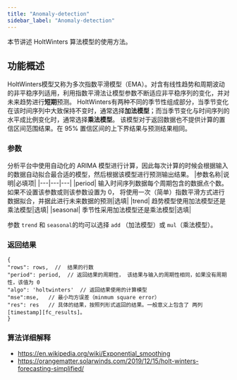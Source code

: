 ```yaml
---
title: "Anomaly-detection"
sidebar_label: "Anomaly-detection"
---
```


本节讲述 HoltWinters 算法模型的使用方法。

## 功能概述
HoltWinters模型又称为多次指数平滑模型（EMA）。对含有线性趋势和周期波动的非平稳序列适用，利用指数平滑法让模型参数不断适应非平稳序列的变化，并对未来趋势进行**短期**预测。
HoltWinters有两种不同的季节性组成部分，当季节变化在该时间序列中大致保持不变时，通常选择**加法模型**；而当季节变化与时间序列的水平成比例变化时，通常选择**乘法模型**。
该模型对于返回数据也不提供计算的置信区间范围结果。在 95% 置信区间的上下界结果与预测结果相同。


### 参数
分析平台中使用自动化的 ARIMA 模型进行计算，因此每次计算的时候会根据输入的数据自动拟合最合适的模型，然后根据该模型进行预测输出结果。
|参数名称|说明|必填项|
|---|---|---|
|period|	输入时间序列数据每个周期包含的数据点个数。如果不设置该参数或则该参数设置为 0， 将使用一次（简单）指数平滑方式进行数据拟合，并据此进行未来数据的预测|选填|
|trend|	趋势模型使用加法模型还是乘法模型|选填|
|seasonal|	季节性采用加法模型还是乘法模型|选填|

参数 `trend` 和 `seasonal`的均可以选择 `add` （加法模型）或 `mul`（乘法模型）。

### 返回结果
```json5
{
"rows": rows,  //  结果的行数
"period": period,  // 返回结果的周期性， 该结果与输入的周期性相同，如果没有周期性，该值为 0
"algo": 'holtwinters'  // 返回结果使用的计算模型
"mse":mse,   // 最小均方误差（minmum square error）
"res": res   // 具体的结果，按照列形式返回的结果。一般意义上包含了 两列[timestamp][fc_results]。
}
```

### 算法详细解释
- https://en.wikipedia.org/wiki/Exponential_smoothing
- https://orangematter.solarwinds.com/2019/12/15/holt-winters-forecasting-simplified/
